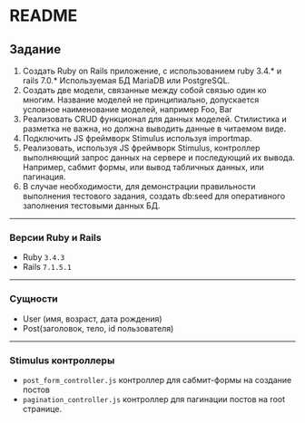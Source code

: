 # README

## Задание 
1.	Создать Ruby on Rails приложение, с использованием ruby 3.4.* и rails  7.0.* Используемая БД MariaDB или PostgreSQL.
2.	Создать две модели, связанные между собой связью один ко многим. Название моделей не принципиально, допускается условное наименование моделей, например Foo, Bar 
3.	Реализовать CRUD функционал для данных моделей. Стилистика и разметка не важна, но должна выводить данные в читаемом виде.
4.	Подключить JS фреймворк Stimulus используя importmap.
5.	Реализовать, используя JS фреймворк Stimulus, контроллер выполняющий запрос данных на сервере и последующий их вывода. Например, сабмит формы, или вывод табличных данных, или пагинация. 
6.	В случае необходимости, для демонстрации правильности выполнения тестового задания, создать db:seed для оперативного заполнения тестовыми данных БД. 

---

### Версии Ruby и Rails
- Ruby `3.4.3`
- Rails `7.1.5.1`

---
### Сущности
- User (имя, возраст, дата рождения)
- Post(заголовок, тело, id пользователя)
---
### Stimulus контроллеры
- `post_form_controller.js` контроллер для сабмит-формы на создание постов
- `pagination_controller.js` контроллер для пагинации постов на root странице.
